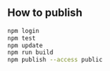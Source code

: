 ## How to publish
```bash
npm login
npm test
npm update
npm run build
npm publish --access public
```
